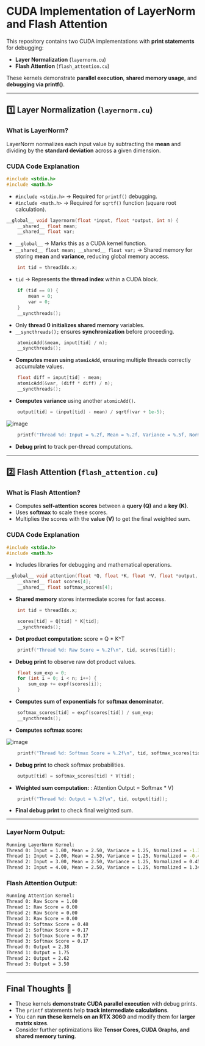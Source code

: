 # CUDA Implementation of LayerNorm and Flash Attention

This repository contains two CUDA implementations with **print statements** for debugging:
- **Layer Normalization** (`layernorm.cu`)
- **Flash Attention** (`flash_attention.cu`)

These kernels demonstrate **parallel execution**, **shared memory usage**, and **debugging via printf()**.

---

## 1️⃣ Layer Normalization (`layernorm.cu`)

### **What is LayerNorm?**
LayerNorm normalizes each input value by subtracting the **mean** and dividing by the **standard deviation** across a given dimension.

### **CUDA Code Explanation**

```cpp
#include <stdio.h>
#include <math.h>
```
- `#include <stdio.h>` → Required for `printf()` debugging.
- `#include <math.h>` → Required for `sqrtf()` function (square root calculation).

```cpp
__global__ void layernorm(float *input, float *output, int n) {
    __shared__ float mean;
    __shared__ float var;
```
- `__global__` → Marks this as a CUDA kernel function.
- `__shared__ float mean; __shared__ float var;` → Shared memory for storing **mean** and **variance**, reducing global memory access.

```cpp
    int tid = threadIdx.x;
```
- `tid` → Represents the **thread index** within a CUDA block.

```cpp
    if (tid == 0) {
        mean = 0;
        var = 0;
    }
    __syncthreads();
```
- Only **thread 0 initializes shared memory** variables.
- `__syncthreads();` ensures **synchronization** before proceeding.

```cpp
    atomicAdd(&mean, input[tid] / n);
    __syncthreads();
```
- **Computes mean using `atomicAdd`**, ensuring multiple threads correctly accumulate values.

```cpp
    float diff = input[tid] - mean;
    atomicAdd(&var, (diff * diff) / n);
    __syncthreads();
```
- **Computes variance** using another `atomicAdd()`.

```cpp
    output[tid] = (input[tid] - mean) / sqrtf(var + 1e-5);
```
![image](https://github.com/user-attachments/assets/a782c930-32b2-463c-a436-59c20f0fa1a2)


```cpp
    printf("Thread %d: Input = %.2f, Mean = %.2f, Variance = %.5f, Normalized = %.2f\n", tid, input[tid], mean, var, output[tid]);
```
- **Debug print** to track per-thread computations.

---

## 2️⃣ Flash Attention (`flash_attention.cu`)

### **What is Flash Attention?**
- Computes **self-attention scores** between a **query (Q)** and a **key (K)**.
- Uses **softmax** to scale these scores.
- Multiplies the scores with the **value (V)** to get the final weighted sum.

### **CUDA Code Explanation**

```cpp
#include <stdio.h>
#include <math.h>
```
- Includes libraries for debugging and mathematical operations.

```cpp
__global__ void attention(float *Q, float *K, float *V, float *output, int n) {
    __shared__ float scores[4];
    __shared__ float softmax_scores[4];
```
- **Shared memory** stores intermediate scores for fast access.

```cpp
    int tid = threadIdx.x;

    scores[tid] = Q[tid] * K[tid];
    __syncthreads();
```
- **Dot product computation:** score = Q * K^T

```cpp
    printf("Thread %d: Raw Score = %.2f\n", tid, scores[tid]);
```
- **Debug print** to observe raw dot product values.

```cpp
    float sum_exp = 0;
    for (int i = 0; i < n; i++) {
        sum_exp += expf(scores[i]);
    }
```
- **Computes sum of exponentials** for **softmax denominator**.

```cpp
    softmax_scores[tid] = expf(scores[tid]) / sum_exp;
    __syncthreads();
```
- **Computes softmax score:**
  
![image](https://github.com/user-attachments/assets/845dd14b-beed-499a-8a3c-3516ff314c28)

```cpp
    printf("Thread %d: Softmax Score = %.2f\n", tid, softmax_scores[tid]);
```
- **Debug print** to check softmax probabilities.

```cpp
    output[tid] = softmax_scores[tid] * V[tid];
```
- **Weighted sum computation:** : Attention Output = Softmax * V)

```cpp
    printf("Thread %d: Output = %.2f\n", tid, output[tid]);
```
- **Final debug print** to check final weighted sum.

---
### **LayerNorm Output:**
```sh
Running LayerNorm Kernel:
Thread 0: Input = 1.00, Mean = 2.50, Variance = 1.25, Normalized = -1.34
Thread 1: Input = 2.00, Mean = 2.50, Variance = 1.25, Normalized = -0.45
Thread 2: Input = 3.00, Mean = 2.50, Variance = 1.25, Normalized = 0.45
Thread 3: Input = 4.00, Mean = 2.50, Variance = 1.25, Normalized = 1.34
```

### **Flash Attention Output:**
```sh
Running Attention Kernel:
Thread 0: Raw Score = 1.00
Thread 1: Raw Score = 0.00
Thread 2: Raw Score = 0.00
Thread 3: Raw Score = 0.00
Thread 0: Softmax Score = 0.48
Thread 1: Softmax Score = 0.17
Thread 2: Softmax Score = 0.17
Thread 3: Softmax Score = 0.17
Thread 0: Output = 2.38
Thread 1: Output = 1.75
Thread 2: Output = 2.62
Thread 3: Output = 3.50
```

---

## **Final Thoughts 🚀**
- These kernels **demonstrate CUDA parallel execution** with debug prints.
- The `printf` statements help **track intermediate calculations**.
- You can **run these kernels on an RTX 3060** and modify them for **larger matrix sizes**.
- Consider further optimizations like **Tensor Cores, CUDA Graphs, and shared memory tuning**.
